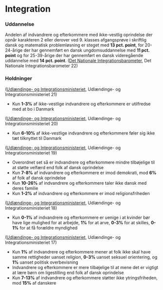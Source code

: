 # Integration

### Uddannelse

Andelen af indvandrere og efterkommere med ikke-vestlig oprindelse der opnår karakteren 2 eller derover ved 9. klasses afgangsprøve i skriftlig dansk og matematisk problemløsning er steget med **13 pct. point**, for 20-24-årige der har gennemført en dansk ungdomsuddannelse med **11 pct. point** og for 25-39-årige der har gennemført en dansk videregående uddannelse med **14 pct. point**. ([Det Nationale Integrationsbarometer](https://integrationsbarometer.dk/udviklingsrapporter/hele-landet-0322.pdf), Det Nationale Integrationsbarometer 22)

### Holdninger

([Udlændinge- og Integrationsministeriet](https://integrationsbarometer.dk/tal-og-analyser/filer-tal-og-analyser/arkiv/2021-baggrundstabeller-fra-medborgerskabsundersogelsen-2021), Udlændinge- og Integrationsministeriet 21)

* Kun **1-3%** af ikke-vestlige indvandrere og efterkommere er utilfredse med at bo i Danmark&#x20;

([Udlændinge- og Integrationsministeriet](https://integrationsbarometer.dk/tal-og-analyser/filer-tal-og-analyser/arkiv/BaggrundstabellerfraMedborgerskabsundersgelsen2020.pdf), Udlændinge- og Integrationsministeriet 20)

* Kun **6-10%** af ikke-vestlige indvandrere og efterkommere føler sig ikke tæt tilknyttet til Danmark

([Udlændinge- og Integrationsministeriet](https://integrationsbarometer.dk/tal-og-analyser/filer-tal-og-analyser/arkiv/BaggrundstabellerfraMedborgerskabsundersgelsen2019\_v2.pdf), Udlændinge- og Integrationsministeriet 19)

* Overordnet set så er indvandrere og efterkommere mindre tilbøjelige til at støtte velfærd end folk af dansk oprindelse
* Kun **7-8%** af indvandrere og efterkommere er imod demokrati, mod **6%** af folk af dansk oprindelse
* Kun **10-26%** af indvandrere og efterkommere taler ikke dansk med deres familie
* Kun **1-2%** af indvandrere og efterkommere er imod religionsfriheden

([Udlændinge- og Integrationsministeriet](https://integrationsbarometer.dk/tal-og-analyser/filer-tal-og-analyser/arkiv/Baggrundstabeller\_medborgerskab\_2018.pdf), Udlændinge- og Integrationsministeriet 18)

* Kun **0-1%** af indvandrere og efterkommere er uenige i at kvinder bør have lige mulighed for at arbejde, **1%** for at arve, **0-3%** for at skilles, **0-1%** for at få forældre myndighed

([Udlændinge- og Integrationsministeriet](https://integrationsbarometer.dk/tal-og-analyser/filer-tal-og-analyser/arkiv/NotatmedBaggrundstabeller2.pdf), Udlændinge- og Integrationsministeriet 17)

* Kun **1%** af indvandrere og efterkommere mener at folk ikke skal have samme rettigheder uanset religion, **0-3%** uanset seksuel orientering, og **1%** uanset politisk overbevisning
* Indvandrere og efterkommere er mere tilbøjelige til at mene det er vigtigt at lære børn om ligestilling end folk af dansk oprindelse
* Kun **7-13%** af indvandrere og efterkommere støtter ikke ytringsfriheden, mod **15%** af danskere
